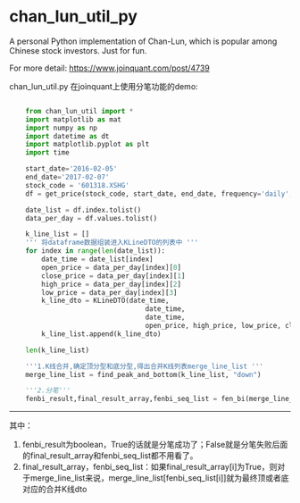 # chan_lun_util_py
A personal Python implementation of Chan-Lun, which is popular among Chinese stock investors. Just for fun. 

For more detail: https://www.joinquant.com/post/4739

chan_lun_util.py 在joinquant上使用分笔功能的demo:

```python

    from chan_lun_util import *
    import matplotlib as mat
    import numpy as np
    import datetime as dt
    import matplotlib.pyplot as plt
    import time

    start_date='2016-02-05'
    end_date='2017-02-07'
    stock_code = '601318.XSHG'
    df = get_price(stock_code, start_date, end_date, frequency='daily', fields=['open','close','high', 'low'],skip_paused=False,fq='pre')

    date_list = df.index.tolist()
    data_per_day = df.values.tolist()

    k_line_list = []
    ''' 将dataframe数据组装进入KLineDTO的列表中 '''
    for index in range(len(date_list)):
        date_time = date_list[index]
        open_price = data_per_day[index][0]
        close_price = data_per_day[index][1]
        high_price = data_per_day[index][2]
        low_price = data_per_day[index][3]
        k_line_dto = KLineDTO(date_time,
                                  date_time,
                                  date_time,
                                  open_price, high_price, low_price, close_price)
        k_line_list.append(k_line_dto)

    len(k_line_list)

    '''1.K线合并,确定顶分型和底分型,得出合并K线列表merge_line_list '''
    merge_line_list = find_peak_and_bottom(k_line_list, "down")

    '''2.分笔'''
    fenbi_result,final_result_array,fenbi_seq_list = fen_bi(merge_line_list)


```

------------------------------------------------
其中：<br/>
1. fenbi_result为boolean，True的话就是分笔成功了；False就是分笔失败后面的final_result_array和fenbi_seq_list都不用看了。<br/>
2. final_result_array，fenbi_seq_list：如果final_result_array[i]为True，则对于merge_line_list来说，merge_line_list[fenbi_seq_list[i]]就为最终顶或者底对应的合并K线dto <br/>
